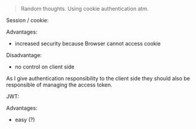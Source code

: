 > Random thoughts. Using cookie authentication atm.

Session / cookie:

Advantages:

- increased security because Browser cannot access cookie

Disadvantage:

- no control on client side

As I give authentication responsibility to the client side they should also be responsible of managing the access token.

JWT:

Advantages:

- easy (?)
